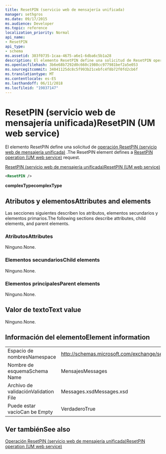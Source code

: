 ```yaml
---
title: ResetPIN (servicio web de mensajería unificada)
manager: sethgros
ms.date: 09/17/2015
ms.audience: Developer
ms.topic: reference
localization_priority: Normal
api_name:
- ResetPIN
api_type:
- schema
ms.assetid: 383f0735-1caa-4675-a6e1-6dba6c5b1a28
description: El elemento ResetPIN define una solicitud de ResetPIN operación (servicio web de mensajería unificada).
ms.openlocfilehash: 3b6e68b7292d0c660c1980cc977981bef2a5e053
ms.sourcegitcommit: 34041125dc8c5f993b21cebfc4f8b72f0fd2cb6f
ms.translationtype: MT
ms.contentlocale: es-ES
ms.lasthandoff: 06/11/2018
ms.locfileid: "19837147"
---
```

# <a name="resetpin-um-web-service"></a><span data-ttu-id="cb171-103">ResetPIN (servicio web de mensajería unificada)</span><span class="sxs-lookup"><span data-stu-id="cb171-103">ResetPIN (UM web service)</span></span>

<span data-ttu-id="cb171-104">El elemento ResetPIN define una solicitud de [operación ResetPIN (servicio web de mensajería unificada)](resetpin-operation-um-web-service.md) .</span><span class="sxs-lookup"><span data-stu-id="cb171-104">The ResetPIN element defines a [ResetPIN operation (UM web service)](resetpin-operation-um-web-service.md) request.</span></span> 
  
[<span data-ttu-id="cb171-105">ResetPIN (servicio web de mensajería unificada)</span><span class="sxs-lookup"><span data-stu-id="cb171-105">ResetPIN (UM web service)</span></span>](resetpin-um-web-service.md)
  
```xml
<ResetPIN />
```

 <span data-ttu-id="cb171-106">**complexType**</span><span class="sxs-lookup"><span data-stu-id="cb171-106">**complexType**</span></span>
## <a name="attributes-and-elements"></a><span data-ttu-id="cb171-107">Atributos y elementos</span><span class="sxs-lookup"><span data-stu-id="cb171-107">Attributes and elements</span></span>

<span data-ttu-id="cb171-108">Las secciones siguientes describen los atributos, elementos secundarios y elementos primarios.</span><span class="sxs-lookup"><span data-stu-id="cb171-108">The following sections describe attributes, child elements, and parent elements.</span></span>
  
### <a name="attributes"></a><span data-ttu-id="cb171-109">Atributos</span><span class="sxs-lookup"><span data-stu-id="cb171-109">Attributes</span></span>

<span data-ttu-id="cb171-110">Ninguno.</span><span class="sxs-lookup"><span data-stu-id="cb171-110">None.</span></span>
  
### <a name="child-elements"></a><span data-ttu-id="cb171-111">Elementos secundarios</span><span class="sxs-lookup"><span data-stu-id="cb171-111">Child elements</span></span>

<span data-ttu-id="cb171-112">Ninguno.</span><span class="sxs-lookup"><span data-stu-id="cb171-112">None.</span></span>
  
### <a name="parent-elements"></a><span data-ttu-id="cb171-113">Elementos principales</span><span class="sxs-lookup"><span data-stu-id="cb171-113">Parent elements</span></span>

<span data-ttu-id="cb171-114">Ninguno.</span><span class="sxs-lookup"><span data-stu-id="cb171-114">None.</span></span>
  
## <a name="text-value"></a><span data-ttu-id="cb171-115">Valor de texto</span><span class="sxs-lookup"><span data-stu-id="cb171-115">Text value</span></span>

<span data-ttu-id="cb171-116">Ninguno.</span><span class="sxs-lookup"><span data-stu-id="cb171-116">None.</span></span>
  
## <a name="element-information"></a><span data-ttu-id="cb171-117">Información del elemento</span><span class="sxs-lookup"><span data-stu-id="cb171-117">Element information</span></span>

|||
|:-----|:-----|
|<span data-ttu-id="cb171-118">Espacio de nombres</span><span class="sxs-lookup"><span data-stu-id="cb171-118">Namespace</span></span>  <br/> |http://schemas.microsoft.com/exchange/services/2006/messages  <br/> |
|<span data-ttu-id="cb171-119">Nombre de esquema</span><span class="sxs-lookup"><span data-stu-id="cb171-119">Schema Name</span></span>  <br/> |<span data-ttu-id="cb171-120">Mensajes</span><span class="sxs-lookup"><span data-stu-id="cb171-120">Messages</span></span>  <br/> |
|<span data-ttu-id="cb171-121">Archivo de validación</span><span class="sxs-lookup"><span data-stu-id="cb171-121">Validation File</span></span>  <br/> |<span data-ttu-id="cb171-122">Messages.xsd</span><span class="sxs-lookup"><span data-stu-id="cb171-122">Messages.xsd</span></span>  <br/> |
|<span data-ttu-id="cb171-123">Puede estar vacío</span><span class="sxs-lookup"><span data-stu-id="cb171-123">Can be Empty</span></span>  <br/> |<span data-ttu-id="cb171-124">Verdadero</span><span class="sxs-lookup"><span data-stu-id="cb171-124">True</span></span>  <br/> |
   
## <a name="see-also"></a><span data-ttu-id="cb171-125">Ver también</span><span class="sxs-lookup"><span data-stu-id="cb171-125">See also</span></span>



[<span data-ttu-id="cb171-126">Operación ResetPIN (servicio web de mensajería unificada)</span><span class="sxs-lookup"><span data-stu-id="cb171-126">ResetPIN operation (UM web service)</span></span>](resetpin-operation-um-web-service.md)

